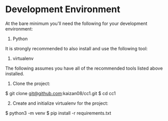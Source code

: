 <h1>Development Environment</h1>

At the bare minimum you'll need the following for your development environment:

<ol><li>Python</li></ol>

It is strongly recommended to also install and use the following tool:

<ol><li>virtualenv</li></ol>


The following assumes you have all of the recommended tools listed above installed.

1. Clone the project:

$ git clone git@github.com:kaizan08/cc1.git
$ cd cc1

2. Create and initialize virtualenv for the project:

$ python3 -m venv 
$ pip install -r requirements.txt
